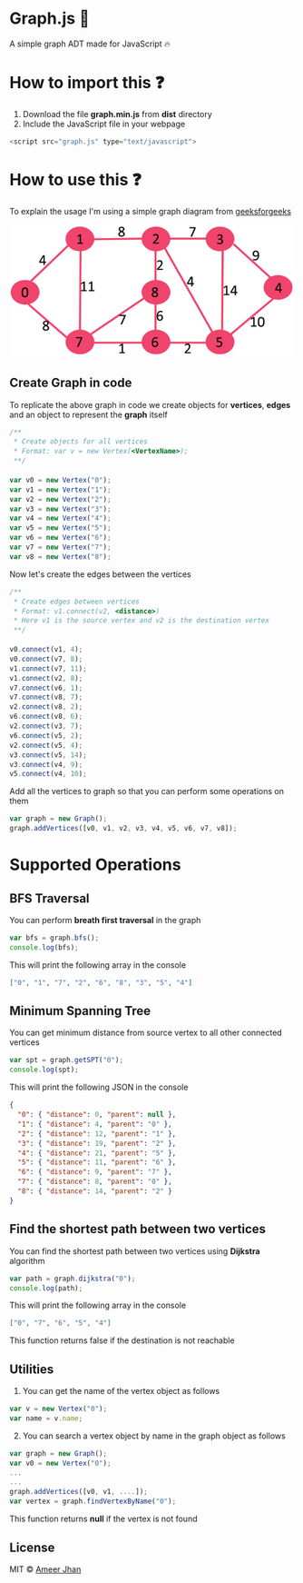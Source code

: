 # Graph.js :rocket:

A simple graph ADT made for JavaScript :fire:

# How to import this :question:

1.  Download the file **graph.min.js** from **dist** directory
2.  Include the JavaScript file in your webpage

```javascript
<script src="graph.js" type="text/javascript">
```

# How to use this :question:

To explain the usage I'm using a simple graph diagram from [geeksforgeeks](https://www.geeksforgeeks.org/greedy-algorithms-set-6-dijkstras-shortest-path-algorithm/)

![Graph Image](./src/images/graph.jpg)

## Create Graph in code

To replicate the above graph in code we create objects for **vertices**, **edges** and an object to represent the **graph** itself

```javascript
/**
 * Create objects for all vertices
 * Format: var v = new Vertex(<VertexName>);
 **/

var v0 = new Vertex("0");
var v1 = new Vertex("1");
var v2 = new Vertex("2");
var v3 = new Vertex("3");
var v4 = new Vertex("4");
var v5 = new Vertex("5");
var v6 = new Vertex("6");
var v7 = new Vertex("7");
var v8 = new Vertex("8");
```

Now let's create the edges between the vertices

```javascript
/**
 * Create edges between vertices
 * Format: v1.connect(v2, <distance>)
 * Here v1 is the source vertex and v2 is the destination vertex
 **/

v0.connect(v1, 4);
v0.connect(v7, 8);
v1.connect(v7, 11);
v1.connect(v2, 8);
v7.connect(v6, 1);
v7.connect(v8, 7);
v2.connect(v8, 2);
v6.connect(v8, 6);
v2.connect(v3, 7);
v6.connect(v5, 2);
v2.connect(v5, 4);
v3.connect(v5, 14);
v3.connect(v4, 9);
v5.connect(v4, 10);
```

Add all the vertices to graph so that you can perform some operations on them

```javascript
var graph = new Graph();
graph.addVertices([v0, v1, v2, v3, v4, v5, v6, v7, v8]);
```

# Supported Operations

## BFS Traversal

You can perform **breath first traversal** in the graph

```javascript
var bfs = graph.bfs();
console.log(bfs);
```

This will print the following array in the console

```json
["0", "1", "7", "2", "6", "8", "3", "5", "4"]
```

## Minimum Spanning Tree

You can get minimum distance from source vertex to all other connected vertices

```javascript
var spt = graph.getSPT("0");
console.log(spt);
```

This will print the following JSON in the console

```json
{
  "0": { "distance": 0, "parent": null },
  "1": { "distance": 4, "parent": "0" },
  "2": { "distance": 12, "parent": "1" },
  "3": { "distance": 19, "parent": "2" },
  "4": { "distance": 21, "parent": "5" },
  "5": { "distance": 11, "parent": "6" },
  "6": { "distance": 9, "parent": "7" },
  "7": { "distance": 8, "parent": "0" },
  "8": { "distance": 14, "parent": "2" }
}
```

## Find the shortest path between two vertices

You can find the shortest path between two vertices using **Dijkstra** algorithm

```javascript
var path = graph.dijkstra("0");
console.log(path);
```

This will print the following array in the console

```json
["0", "7", "6", "5", "4"]
```

This function returns false if the destination is not reachable

## Utilities

1.  You can get the name of the vertex object as follows

```javascript
var v = new Vertex("0");
var name = v.name;
```

2.  You can search a vertex object by name in the graph object as follows

```javascript
var graph = new Graph();
var v0 = new Vertex("0");
...
...
graph.addVertices([v0, v1, ....]);
var vertex = graph.findVertexByName("0");
```

This function returns **null** if the vertex is not found

## License

MIT © [Ameer Jhan](mailto:ameerjhanprof@gmail.com)
